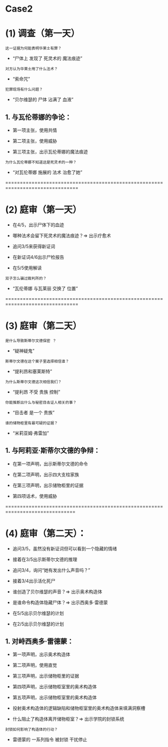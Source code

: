 # Case2
# (1) 调查（第一天）

`这一证据为何能表明华莱士有罪？`

* “尸体上 发现了 死灵术的 魔法痕迹”

`对方认为华莱士用了什么法术？`

* “索命咒”

`犯罪现场有什么问题？`

* “贝尔维瑟的 尸体 沾满了 血液”

## 1. 与瓦伦蒂娜的争论：

* 第一项主张，使用共情

* 第二项主张，使用威胁

* 第三项主张，出示瓦伦蒂娜的魔法痕迹

`为什么瓦伦蒂娜不知道这是死灵术的一种？`

* “对瓦伦蒂娜 施展的 法术 治愈了她”


===============================================================================
# (2) 庭审（第一天）

* 在4/5，出示尸体下的血迹

* 哪种法术会留下死灵术的魔法痕迹？=> 出示疗愈术

* 追问3/5来获得新证词

* 在新证词4/6出示尸检报告

* 在5/5使用解读

`双子怎么骗过裁判所的？`

* “瓦伦蒂娜 与瓦莱丽 交换了 位置”


===============================================================================
# (3) 庭审（第二天）

`是什么导致斯蒂尔文德保密 ？`

* “疑神疑鬼”

`斯蒂尔文德在这个案子里选择相信谁？`

* “提利昂和塞莱斯特”

`为什么斯蒂尔文德这次相信我们？`

* “提利昂 不受 贵族 控制”

`你能推断出什么与秘密目击证人相关的事？`

* “目击者 是一个 贵族”

`谁的储物柜里有最可疑的证据？`

* “米莉亚姆·弗雷加”

## 1. 与阿莉亚·斯蒂尔文德的争辩：

* 在第一项声明，出示斯蒂尔文德的命令

* 在第二项声明，出示四大支柱家族

* 在第三项声明，出示储物柜里的证据

* 第四项话术，使用威胁


==============================================================================
# (4) 庭审（第二天）：

* 追问3/5，虽然没有新证词但可以看到一个隐藏的情绪

* 接着在3/5出示斯蒂尔文德的推理

* 追问3/4，询问“她有发出什么声音吗？”

* 接着3/4出示活化死尸

* 谁创造了贝尔维瑟的声音？=> 出示奥术构造体

* 是谁命令构造体隐藏尸体？=> 出示西奥多·雷德蒙

* 在5/5出示贝尔维瑟的计划

* 在2/5出示贝尔维瑟的计划

## 1. 对峙西奥多·雷德蒙：

* 第一项声明，出示奥术构造体

* 第二项声明，使用直觉

* 第三项声明，出示储物柜里的证据

* 第四项声明，出示储物柜室里的奥术构造体

* 第五项声明，出示储物柜室里的奥术构造体

* 投射奥术构造体的逻辑缺陷和储物柜室里的奥术构造体来填满洞察槽

* 什么阻止了构造体离开储物柜室？=> 出示学院的封锁系统

`封锁如何影响了构造体的行动？`

* 雷德蒙的 一系列指令 被封锁 干扰停止

